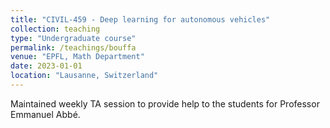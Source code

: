 ```yaml
---
title: "CIVIL-459 - Deep learning for autonomous vehicles"
collection: teaching
type: "Undergraduate course"
permalink: /teachings/bouffa
venue: "EPFL, Math Department"
date: 2023-01-01
location: "Lausanne, Switzerland"
---
```


Maintained weekly TA session to provide help to the students for Professor Emmanuel Abbé.